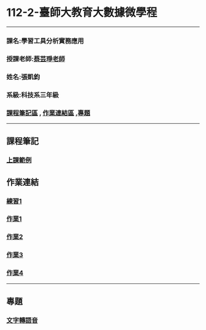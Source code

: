 # 112-2-臺師大教育大數據微學程
***
### 課名:學習工具分析實務應用
### 授課老師:[蔡芸琤老師](https://github.com/pecu)
### 姓名:張凱鈞
### 系級:科技系三年級
### [課程筆記區](https://github.com/eric40971116H/112-2-/blob/main/README.md#%E8%AA%B2%E7%A8%8B%E7%AD%86%E8%A8%98) , [作業連結區](https://github.com/eric40971116H/112-2-/blob/main/README.md#%E4%BD%9C%E6%A5%AD%E9%80%A3%E7%B5%90) ,[專題](https://github.com/eric40971116H/112-2-/blob/main/README.md#%E5%B0%88%E9%A1%8C)
***

## 課程筆記
### [上課範例](https://github.com/pecu/LAT.git)
## 作業連結
### [練習1](https://github.com/eric40971116H/112-2-LAT-Repo/blob/9f5a0489a3ec4f6ad23af302e635a612e2322e73/LAT-main/Week2/FirstTest.ipynb)
### [作業1](https://github.com/eric40971116H/112-2-LAT-Repo/blob/92c0cc7149244f97142c13f1d6d02e7fab650c73/HW1/%E7%A7%91%E6%8A%80%E5%9F%B7%E6%B3%95%E3%80%8C%E5%9B%BA%E5%AE%9A%E5%BC%8F%E9%81%95%E8%A6%8F%E7%85%A7%E7%9B%B8%E8%A8%AD%E5%82%99%E3%80%8D.ipynb)
### [作業2](https://github.com/eric40971116H/112-2-LAT-Repo/blob/b263146f288ffe5a89d85518d62e5f87fe9136e2/HW2/HW2.ipynb)

### [作業3](https://github.com/eric40971116H/112-2-LAT-Repo/blob/d252c20e06cb7e2b28b73140d3791aed47ec11bf/HW3/HW3.ipynb)

### [作業4](https://github.com/eric40971116H/112-2-LAT-Repo/tree/6257b83367125f58169f388f335772ebee6f5905/HW4)
***
## 專題
### [文字轉語音]()
